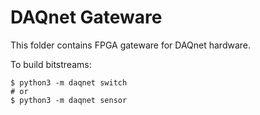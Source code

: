 # DAQnet Gateware

This folder contains FPGA gateware for DAQnet hardware.

To build bitstreams:

```
$ python3 -m daqnet switch
# or
$ python3 -m daqnet sensor
```
